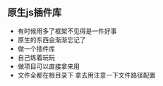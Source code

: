 ## 原生js插件库

- 有时候用多了框架不见得是一件好事 
- 原生的东西会渐渐忘记了 
- 做一个插件库 
- 自己练着玩玩 
- 做项目可以直接拿来用
- 文件全都在根目录下 拿去用注意一下文件路径配置
